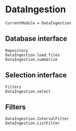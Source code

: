 # DataIngestion

```@meta
CurrentModule = DataIngestion
```

## Database interface

```@docs
Repository
DataIngestion.load_files
DataIngestion.summarize
```

## Selection interface

```@docs
Filters
DataIngestion.select
```

## Filters

```@docs
DataIngestion.IntervalFilter
DataIngestion.ListFilter
```
